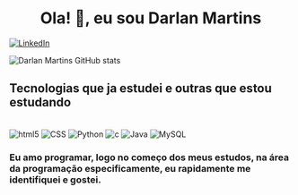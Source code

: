 <h1 align="center">Ola! 👋, eu sou Darlan Martins</h1>

[![LinkedIn](https://img.shields.io/badge/LinkedIn-0077B5?style=for-the-badge&logo=linkedin&logoColor=white)](https://www.linkedin.com/in/darlan-martins-8a7956259/)

![Darlan Martins GitHub stats](https://github-readme-stats.vercel.app/api?username=Darlan0307&show_icons=true&theme=onedark)


## Tecnologias que ja estudei e outras que estou estudando

<div style="display: inline-block"><br/>
  <img alt="html5" align="center" src="https://img.shields.io/badge/HTML5-E34F26?style=for-the-badge&logo=html5&logoColor=white"/>
 <img alt="CSS" align="center" src="https://img.shields.io/badge/CSS3-1572B6?style=for-the-badge&logo=css3&logoColor=white"/>
 <img alt="Python" align="center" src="https://img.shields.io/badge/Python-3776AB?style=for-the-badge&logo=python&logoColor=white"/>
 <img alt="c" align="center" src="https://img.shields.io/badge/C-00599C?style=for-the-badge&logo=c&logoColor=white"/>
 <img alt="Java" align="center" src="https://img.shields.io/badge/Java-ED8B00?style=for-the-badge&logo=openjdk&logoColor=white"/>
 <img alt="MySQL" align="center" src="https://img.shields.io/badge/MySQL-00000F?style=for-the-badge&logo=mysql&logoColor=white"/>
</div><br/>

### Eu amo programar, logo no começo dos meus estudos, na área da programação especificamente, eu rapidamente me identifiquei e gostei.
